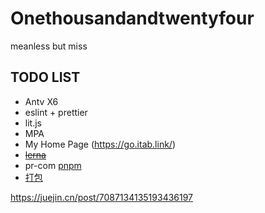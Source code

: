 # Onethousandandtwentyfour
meanless but miss

## TODO LIST
+ Antv X6
+ eslint + prettier
+ lit.js
+ MPA
+ My Home Page (https://go.itab.link/)
+ ~~[lerna](https://lerna.js.org/docs/getting-started)~~
+  pr-com  [pnpm](https://juejin.cn/post/7101117617233985566)
+ [打包](https://segmentfault.com/a/1190000041347837)

https://juejin.cn/post/7087134135193436197
